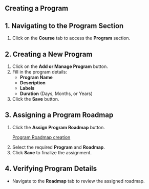 ## **Creating a Program**  

## **1. Navigating to the Program Section**  
1. Click on the **Course** tab to access the **Program** section.  

## **2. Creating a New Program**  
1. Click on the **Add or Manage Program** button.  
2. Fill in the program details:  
   - **Program Name**  
   - **Description**  
   - **Labels**  
   - **Duration** (Days, Months, or Years)  
3. Click the **Save** button.  

## **3. Assigning a Program Roadmap**  
1. Click the **Assign Program Roadmap** button.
   <p><a href='/Home'>Program Roadmap creation</a></p>
3. Select the required **Program** and **Roadmap**.  
4. Click **Save** to finalize the assignment.  

## **4. Verifying Program Details**  
- Navigate to the **Roadmap** tab to review the assigned roadmap.  
